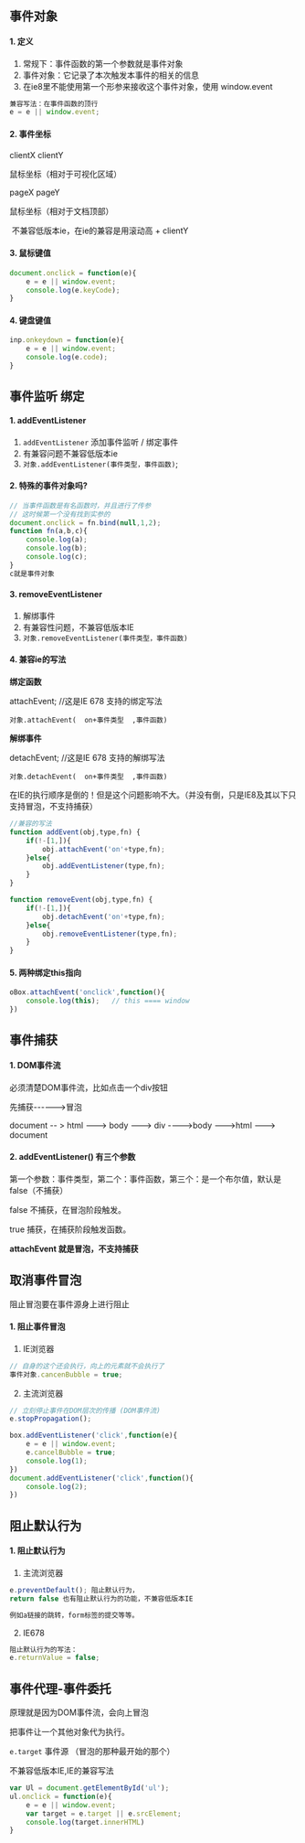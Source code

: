 ## 事件对象



#### 1. 定义

1. 常规下：事件函数的第一个参数就是事件对象
2. 事件对象：它记录了本次触发本事件的相关的信息
3. 在ie8里不能使用第一个形参来接收这个事件对象，使用 window.event

```js
兼容写法：在事件函数的顶行
e = e || window.event;
```



#### 2. 事件坐标

clientX clientY

鼠标坐标（相对于可视化区域）



pageX pageY

鼠标坐标（相对于文档顶部）

​	不兼容低版本ie，在ie的兼容是用滚动高 + clientY



#### 3. 鼠标键值

```js
document.onclick = function(e){
    e = e || window.event;
    console.log(e.keyCode);
}
```



#### 4. 键盘键值

```js
inp.onkeydown = function(e){
    e = e || window.event;
    console.log(e.code);
}
```





## 事件监听 绑定

#### 1. addEventListener

1. `addEventListener` 添加事件监听 / 绑定事件
2. 有兼容问题不兼容低版本ie
3. `对象.addEventListener(事件类型，事件函数)`;





#### 2. 特殊的事件对象吗?

```js
// 当事件函数是有名函数时，并且进行了传参
// 这时候第一个没有找到实参的
document.onclick = fn.bind(null,1,2);
function fn(a,b,c){
    console.log(a);
    console.log(b);
    console.log(c);
}
c就是事件对象
```





#### 3. removeEventListener

1. 解绑事件
2. 有兼容性问题，不兼容低版本IE
3. `对象.removeEventListener(事件类型，事件函数)`



#### 4. 兼容ie的写法

**绑定函数**

attachEvent;    //这是IE 678 支持的绑定写法

`对象.attachEvent(  on+事件类型  ,事件函数)`

**解绑事件**

detachEvent;    //这是IE 678 支持的解绑写法

`对象.detachEvent(  on+事件类型  ,事件函数)`



在IE的执行顺序是倒的！但是这个问题影响不大。（并没有倒，只是IE8及其以下只支持冒泡，不支持捕获）



```js
//兼容的写法
function addEvent(obj,type,fn) {
    if(!-[1,]){
        obj.attachEvent('on'+type,fn);
    }else{
        obj.addEventListener(type,fn);
    }
}

function removeEvent(obj,type,fn) {
    if(!-[1,]){
        obj.detachEvent('on'+type,fn);
    }else{
        obj.removeEventListener(type,fn);
    }
}
```



#### 5. 两种绑定this指向

```js
oBox.attachEvent('onclick',function(){
    console.log(this);   // this ==== window
})
```





## 事件捕获



#### 1. DOM事件流

必须清楚DOM事件流，比如点击一个div按钮

先捕获------>冒泡

document -- > html ---> body --->  div  ---->body --->html ---> document





#### 2. addEventListener() 有三个参数

第一个参数：事件类型，第二个：事件函数，第三个：是一个布尔值，默认是false（不捕获）

false 不捕获，在冒泡阶段触发。

true 捕获，在捕获阶段触发函数。



**attachEvent 就是冒泡，不支持捕获**





## 取消事件冒泡

阻止冒泡要在事件源身上进行阻止



#### 1. 阻止事件冒泡

1. IE浏览器

```js
// 自身的这个还会执行，向上的元素就不会执行了
事件对象.cancenBubble = true;
```

2. 主流浏览器

```js
// 立刻停止事件在DOM层次的传播 (DOM事件流)
e.stopPropagation();
```



```js
box.addEventListener('click',function(e){
    e = e || window.event;
    e.cancelBubble = true;
    console.log(1);
})
document.addEventListener('click',function(){
    console.log(2);	
})
```





## 阻止默认行为



#### 1. 阻止默认行为

1. 主流浏览器

```js
e.preventDefault(); 阻止默认行为， 
return false 也有阻止默认行为的功能，不兼容低版本IE

例如a链接的跳转，form标签的提交等等。
```



2. IE678

```js
阻止默认行为的写法：
e.returnValue = false;
```





## 事件代理-事件委托

原理就是因为DOM事件流，会向上冒泡

把事件让一个其他对象代为执行。

`e.target` 事件源 （冒泡的那种最开始的那个）

不兼容低版本IE,IE的兼容写法

```js
var Ul = document.getElementById('ul');
ul.onclick = function(e){
    e = e || window.event;
    var target = e.target || e.srcElement;
    console.log(target.innerHTML)
}
```

